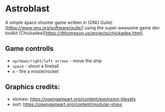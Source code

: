 # Astroblast

A simple space shooter game written in (GNU Guile)[https://www.gnu.org/software/guile/] using the super-awesome game dev toolkit (Chickadee)[https://dthompson.us/projects/chickadee.html].

## Game controlls

- `up/down/right/left arrows` - move the ship
- `space` - shoot a fireball
- `m` - fire a missle/rocket

## Graphics credits:

- elnineo: https://opengameart.org/content/explosion-tilesets
- surt: https://opengameart.org/content/modular-ships